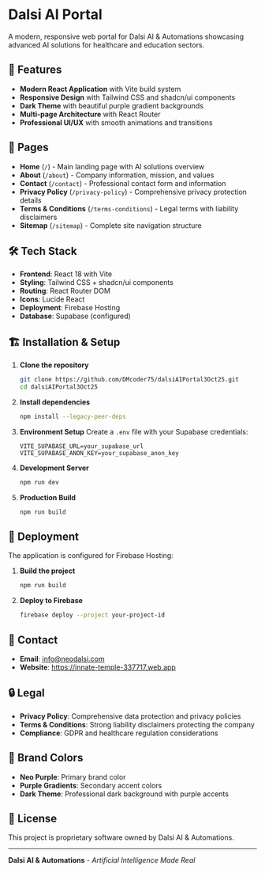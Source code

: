 # Dalsi AI Portal

A modern, responsive web portal for Dalsi AI & Automations showcasing advanced AI solutions for healthcare and education sectors.

## 🚀 Features

- **Modern React Application** with Vite build system
- **Responsive Design** with Tailwind CSS and shadcn/ui components
- **Dark Theme** with beautiful purple gradient backgrounds
- **Multi-page Architecture** with React Router
- **Professional UI/UX** with smooth animations and transitions

## 📱 Pages

- **Home** (`/`) - Main landing page with AI solutions overview
- **About** (`/about`) - Company information, mission, and values
- **Contact** (`/contact`) - Professional contact form and information
- **Privacy Policy** (`/privacy-policy`) - Comprehensive privacy protection details
- **Terms & Conditions** (`/terms-conditions`) - Legal terms with liability disclaimers
- **Sitemap** (`/sitemap`) - Complete site navigation structure

## 🛠 Tech Stack

- **Frontend**: React 18 with Vite
- **Styling**: Tailwind CSS + shadcn/ui components
- **Routing**: React Router DOM
- **Icons**: Lucide React
- **Deployment**: Firebase Hosting
- **Database**: Supabase (configured)

## 🏗 Installation & Setup

1. **Clone the repository**
   ```bash
   git clone https://github.com/DMcoder75/dalsiAIPortal3Oct25.git
   cd dalsiAIPortal3Oct25
   ```

2. **Install dependencies**
   ```bash
   npm install --legacy-peer-deps
   ```

3. **Environment Setup**
   Create a `.env` file with your Supabase credentials:
   ```env
   VITE_SUPABASE_URL=your_supabase_url
   VITE_SUPABASE_ANON_KEY=your_supabase_anon_key
   ```

4. **Development Server**
   ```bash
   npm run dev
   ```

5. **Production Build**
   ```bash
   npm run build
   ```

## 🚀 Deployment

The application is configured for Firebase Hosting:

1. **Build the project**
   ```bash
   npm run build
   ```

2. **Deploy to Firebase**
   ```bash
   firebase deploy --project your-project-id
   ```

## 📧 Contact

- **Email**: info@neodalsi.com
- **Website**: https://innate-temple-337717.web.app

## 🔒 Legal

- **Privacy Policy**: Comprehensive data protection and privacy policies
- **Terms & Conditions**: Strong liability disclaimers protecting the company
- **Compliance**: GDPR and healthcare regulation considerations

## 🎨 Brand Colors

- **Neo Purple**: Primary brand color
- **Purple Gradients**: Secondary accent colors
- **Dark Theme**: Professional dark background with purple accents

## 📄 License

This project is proprietary software owned by Dalsi AI & Automations.

---

**Dalsi AI & Automations** - *Artificial Intelligence Made Real*
